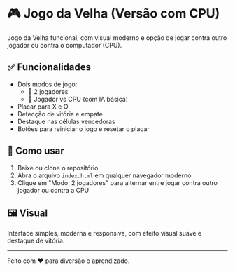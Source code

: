 # 🎮 Jogo da Velha (Versão com CPU)

Jogo da Velha funcional, com visual moderno e opção de jogar contra outro jogador ou contra o computador (CPU).

## ✅ Funcionalidades

- Dois modos de jogo:
  - 👥 2 jogadores
  - 🤖 Jogador vs CPU (com IA básica)
- Placar para X e O
- Detecção de vitória e empate
- Destaque nas células vencedoras
- Botões para reiniciar o jogo e resetar o placar

## 🚀 Como usar

1. Baixe ou clone o repositório
2. Abra o arquivo `index.html` em qualquer navegador moderno
3. Clique em "Modo: 2 jogadores" para alternar entre jogar contra outro jogador ou contra a CPU

## 🖼️ Visual

Interface simples, moderna e responsiva, com efeito visual suave e destaque de vitória.

---

Feito com ❤️ para diversão e aprendizado.
